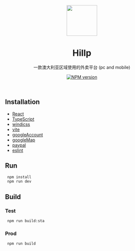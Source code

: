 <br>

<p align="center">
<img src="https://raw.githubusercontent.com/unocss/unocss/main/playground/public/icon-gray.svg" style="width:100px;" />
</p>

<h1 align="center">Hillp</h1>

<p align="center">
  一款澳大利亚区域使用的外卖平台 (pc and mobile)
</p>

<p align="center">
<a href="https://www.npmjs.com/package/unocss"><img src="https://img.shields.io/npm/v/unocss?color=c95f8b&amp;label=" alt="NPM version"></a></p>
<br>

## Installation

- [React](https://reactjs.org/)
- [TypeScript](https://www.typescriptlang.org/)
- [windicss](https://windicss.org/)
- [vite](https://vitejs.dev/)
- [googleAccount](https://google.com/)
- [googleMap](https://developers.google.com/maps/documentation/javascript/overview)
- [paypal](https://developer.paypal.com/home)
- [eslint](https://eslint.org/)

## Run

```bash
 npm install
 npm run dev
```

## Build

### Test

```bash
 npm run build:sta
```

### Prod

```bash
 npm run build
```
